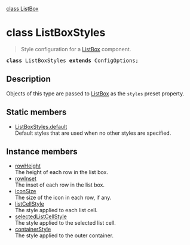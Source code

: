 [class ListBox](ListBox.md)

# class ListBoxStyles

> Style configuration for a [ListBox](ListBox.md) component.

<pre class="docgen_signature"><b>class</b> ListBoxStyles <b>extends</b> ConfigOptions;</pre>

## Description

Objects of this type are passed to [ListBox](ListBox.md) as the `styles` preset property.

## Static members

- [<!--{ref:property}-->ListBoxStyles.default](ListBoxStyles_default.md) <!--{refchip:static}-->\
    Default styles that are used when no other styles are specified.

## Instance members

- [<!--{ref:property}-->rowHeight](ListBoxStyles_rowHeight.md) \
    The height of each row in the list box.
- [<!--{ref:property}-->rowInset](ListBoxStyles_rowInset.md) \
    The inset of each row in the list box.
- [<!--{ref:property}-->iconSize](ListBoxStyles_iconSize.md) \
    The size of the icon in each row, if any.
- [<!--{ref:property}-->listCellStyle](ListBoxStyles_listCellStyle.md) \
    The style applied to each list cell.
- [<!--{ref:property}-->selectedListCellStyle](ListBoxStyles_selectedListCellStyle.md) \
    The style applied to the selected list cell.
- [<!--{ref:property}-->containerStyle](ListBoxStyles_containerStyle.md) \
    The style applied to the outer container.